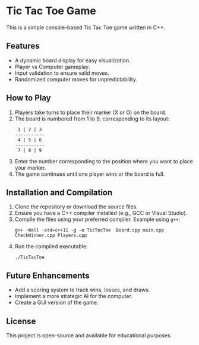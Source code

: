 
# Tic Tac Toe Game

This is a simple console-based Tic Tac Toe game written in C++.

## Features
- A dynamic board display for easy visualization.
- Player vs Computer gameplay.
- Input validation to ensure valid moves.
- Randomized computer moves for unpredictability.

## How to Play
1. Players take turns to place their marker (X or O) on the board.
2. The board is numbered from 1 to 9, corresponding to its layout:
   ```
    1 | 2 | 3
   -----------
    4 | 5 | 6
   -----------
    7 | 8 | 9
   ```
3. Enter the number corresponding to the position where you want to place your marker.
4. The game continues until one player wins or the board is full.

## Installation and Compilation
1. Clone the repository or download the source files.
2. Ensure you have a C++ compiler installed (e.g., GCC or Visual Studio).
3. Compile the files using your preferred compiler. Example using `g++`:
   ```
   g++ -Wall -std=c++11 -g -o TicTocToe  Board.cpp main.cpp CheckWinner.cpp Players.cpp
   ```
4. Run the compiled executable:
   ```
   ./TicTacToe
   ```
   
## Future Enhancements
- Add a scoring system to track wins, losses, and draws.
- Implement a more strategic AI for the computer.
- Create a GUI version of the game.

## License
This project is open-source and available for educational purposes.
